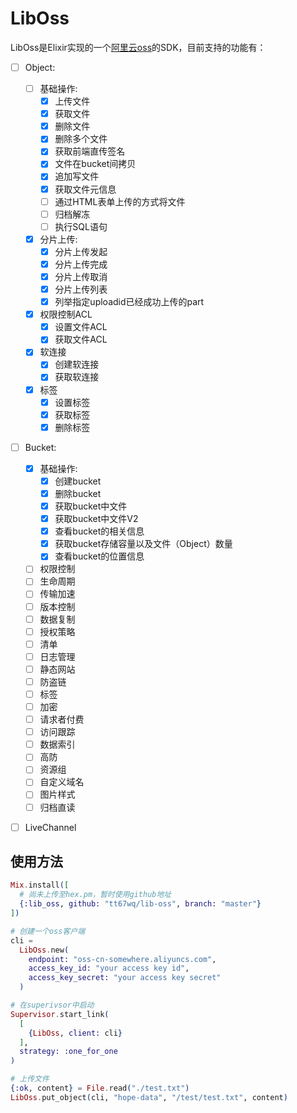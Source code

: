 # LibOss

LibOss是Elixir实现的一个[阿里云oss](https://help.aliyun.com/product/31815.html)的SDK，目前支持的功能有：

- [ ] Object:
  - [ ] 基础操作:
    - [x] 上传文件
    - [x] 获取文件
    - [x] 删除文件
    - [x] 删除多个文件
    - [x] 获取前端直传签名
    - [x] 文件在bucket间拷贝
    - [x] 追加写文件
    - [x] 获取文件元信息
    - [ ] 通过HTML表单上传的方式将文件
    - [ ] 归档解冻
    - [ ] 执行SQL语句

  - [x] 分片上传:
    - [x] 分片上传发起
    - [x] 分片上传完成
    - [x] 分片上传取消
    - [x] 分片上传列表
    - [x] 列举指定uploadid已经成功上传的part

  - [x] 权限控制ACL
    - [x] 设置文件ACL
    - [x] 获取文件ACL
  - [x] 软连接
    - [x] 创建软连接
    - [x] 获取软连接
  - [x] 标签
    - [x] 设置标签
    - [x] 获取标签
    - [x] 删除标签
 
- [ ] Bucket:
  - [x] 基础操作:
    - [x] 创建bucket
    - [x] 删除bucket
    - [x] 获取bucket中文件
    - [x] 获取bucket中文件V2
    - [x] 查看bucket的相关信息
    - [x] 获取bucket存储容量以及文件（Object）数量
    - [x] 查看bucket的位置信息

  - [ ] 权限控制
  - [ ] 生命周期
  - [ ] 传输加速
  - [ ] 版本控制
  - [ ] 数据复制
  - [ ] 授权策略
  - [ ] 清单
  - [ ] 日志管理
  - [ ] 静态网站
  - [ ] 防盗链
  - [ ] 标签
  - [ ] 加密
  - [ ] 请求者付费
  - [ ] 访问跟踪
  - [ ] 数据索引
  - [ ] 高防
  - [ ] 资源组
  - [ ] 自定义域名
  - [ ] 图片样式
  - [ ] 归档直读

- [ ] LiveChannel


## 使用方法

```elixir
Mix.install([
  # 尚未上传至hex.pm，暂时使用github地址
  {:lib_oss, github: "tt67wq/lib-oss", branch: "master"}
])

# 创建一个oss客户端
cli =
  LibOss.new(
    endpoint: "oss-cn-somewhere.aliyuncs.com",
    access_key_id: "your access key id",
    access_key_secret: "your access key secret"
  )

# 在superivsor中启动
Supervisor.start_link(
  [
    {LibOss, client: cli}
  ],
  strategy: :one_for_one
)

# 上传文件
{:ok, content} = File.read("./test.txt")
LibOss.put_object(cli, "hope-data", "/test/test.txt", content)
```

